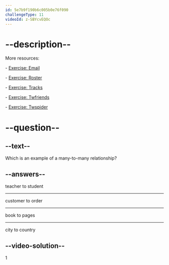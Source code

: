 ```yaml
---
id: 5e7b9f190b6c005b0e76f090
challengeType: 11
videoId: z-SBYcvEQOc
---
```


# --description--

More resources:

\- [Exercise: Email](https://www.youtube.com/watch?v=uQ3Qv1z_Vao)

\- [Exercise: Roster](https://www.youtube.com/watch?v=qEkUEAz8j3o)

\- [Exercise: Tracks](https://www.youtube.com/watch?v=I-E7avcPeSE)

\- [Exercise: Twfriends](https://www.youtube.com/watch?v=RZRAoBFIH6A)

\- [Exercise: Twspider](https://www.youtube.com/watch?v=xBaJddvJL4A)

# --question--

## --text--

Which is an example of a many-to-many relationship?

## --answers--

teacher to student

---

customer to order

---

book to pages

---

city to country

## --video-solution--

1


